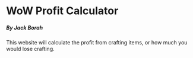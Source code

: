 # WoW Profit Calculator
##### By Jack Borah

This website will calculate the profit from crafting items, or how much you would lose crafting.
